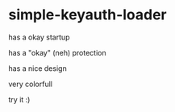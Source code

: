 # simple-keyauth-loader

has a okay startup

has a "okay" (neh) protection

has a nice design

very colorfull

try it :)
